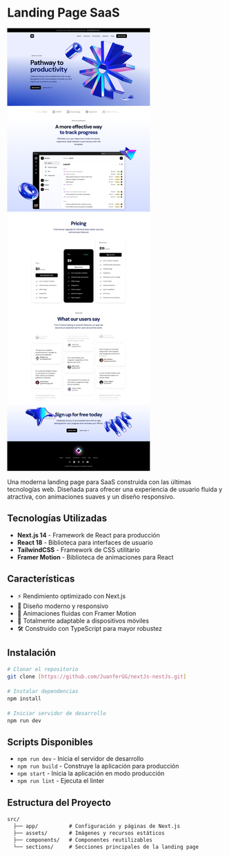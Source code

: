 # Landing Page SaaS

![Preview del Proyecto](public/PreviewPage.png)

Una moderna landing page para SaaS construida con las últimas tecnologías web. Diseñada para ofrecer una experiencia de usuario fluida y atractiva, con animaciones suaves y un diseño responsivo.

## Tecnologías Utilizadas

- **Next.js 14** - Framework de React para producción
- **React 18** - Biblioteca para interfaces de usuario
- **TailwindCSS** - Framework de CSS utilitario
- **Framer Motion** - Biblioteca de animaciones para React

## Características

- ⚡ Rendimiento optimizado con Next.js
- 🎨 Diseño moderno y responsivo
- 🌈 Animaciones fluidas con Framer Motion
- 📱 Totalmente adaptable a dispositivos móviles
- 🛠 Construido con TypeScript para mayor robustez

## Instalación

```bash
# Clonar el repositorio
git clone [https://github.com/JuanferGG/nextJs-nestJs.git]

# Instalar dependencias
npm install

# Iniciar servidor de desarrollo
npm run dev
```

## Scripts Disponibles

- `npm run dev` - Inicia el servidor de desarrollo
- `npm run build` - Construye la aplicación para producción
- `npm start` - Inicia la aplicación en modo producción
- `npm run lint` - Ejecuta el linter

## Estructura del Proyecto

```
src/
  ├── app/          # Configuración y páginas de Next.js
  ├── assets/       # Imágenes y recursos estáticos
  ├── components/   # Componentes reutilizables
  └── sections/     # Secciones principales de la landing page
```
